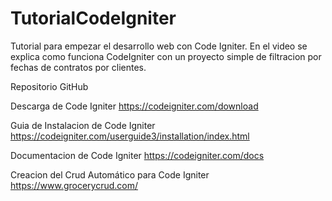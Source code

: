 # TutorialCodeIgniter

Tutorial para empezar el desarrollo web con Code Igniter.
En el video se explica como funciona CodeIgniter con un proyecto simple de filtracion por fechas de 
contratos por clientes.

Repositorio GitHub


Descarga de Code Igniter
https://codeigniter.com/download

Guia de Instalacion de Code Igniter
https://codeigniter.com/userguide3/installation/index.html

Documentacion de Code Igniter
https://codeigniter.com/docs

Creacion del Crud Automático para Code Igniter
https://www.grocerycrud.com/
